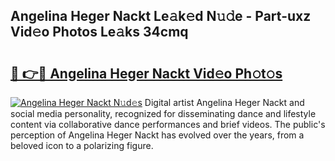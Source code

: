 ## Angelina Heger Nackt Le𝚊k𝚎d N𝚞𝚍e - Part-uxz Vid𝚎o Photos Le𝚊ks 34cmq

# <h2><a href="http://fb7eosu.evod.top/?m=Angelina+Heger+Nackt">🔗 👉🔴 Angelina Heger Nackt Vid𝚎o Ph𝚘t𝚘s</a></h2>

[![Angelina Heger Nackt N𝚞d𝚎s](https://i.imgur.com/8V9OHl7.gif)](http://fb7eosu.evod.top/?m=Angelina+Heger+Nackt)
Digital artist Angelina Heger Nackt and social media personality, recognized for disseminating dance and lifestyle content via collaborative dance performances and brief videos. The public's perception of Angelina Heger Nackt has evolved over the years, from a beloved icon to a polarizing figure. 
